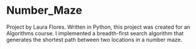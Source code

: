 # Number_Maze
 Project by Laura Flores. Written in Python, this project was created for an Algorithms course. I implemented a breadth-first search algorithm that generates the shortest path between two locations in a number maze.

